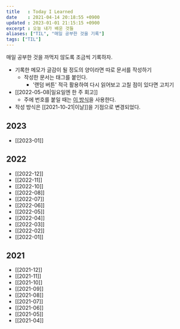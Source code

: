 ```yaml
---
title   : Today I Learned
date    : 2021-04-14 20:18:55 +0900
updated : 2023-01-01 21:15:15 +0900
excerpt : 오늘 내가 배운 것들
aliases: ["TIL", "매일 공부한 것을 기록"]
tags: ["TIL"]
---
```


매일 공부한 것을 까먹지 않도록 조금씩 기록하자. 
- 기록한 메모가 글감이 될 정도의 양이라면 따로 문서를 작성하기
  - 작성한 문서는 태그를 붙인다.
	- '랜덤 버튼' 적극 활용하여 다시 읽어보고 고칠 점이 있다면 고치기
- [[2022-05-08|일요일엔 한 주 회고]]
  - 주에 번호를 붙일 때는 [이 방식](https://www.epochconverter.com/weeks/2022)을 사용한다.
- 작성 방식은 [[2021-10-21|이날]]을 기점으로 변경되었다.
	

## 2023
- [[2023-01]]

## 2022
- [[2022-12]]
- [[2022-11]]
- [[2022-10]]
- [[2022-08]]
- [[2022-07]]
- [[2022-06]]
- [[2022-05]]
- [[2022-04]]
- [[2022-03]]
- [[2022-02]]
- [[2022-01]]

## 2021 
- [[2021-12]]
- [[2021-11]]
- [[2021-10]]
- [[2021-09]]
- [[2021-08]]
- [[2021-07]]
- [[2021-06]]
- [[2021-05]]
- [[2021-04]]
